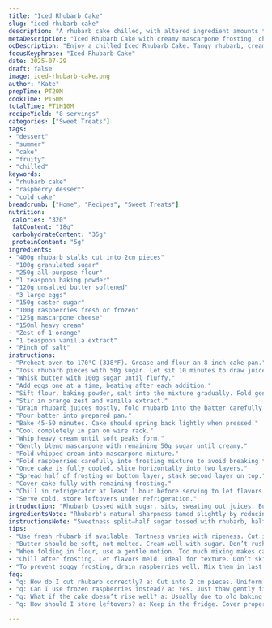 ```yaml
---
title: "Iced Rhubarb Cake"
slug: "iced-rhubarb-cake"
description: "A rhubarb cake chilled, with altered ingredient amounts to shift tartness and texture. Adjusted baking and cooling times to suit a denser crumb. Sugar reduced, butter fractioned differently. Strawberry swapped for raspberries, cream cheese switched to mascarpone for a richer frost. Lemon zest replaced by orange peel for a bright twist. Layers of soft cake and icy filling meld into a cold dessert that’s both tangy and creamy, suitable for summer gatherings or anytime craving a chilled fruity cake."
metaDescription: "Iced Rhubarb Cake with creamy mascarpone frosting, chilled for perfect summer treat. Tangy rhubarb, sweet raspberries. Refreshing dessert."
ogDescription: "Enjoy a chilled Iced Rhubarb Cake. Tangy rhubarb, creamy mascarpone, refreshing summer dessert. Perfect for gatherings or anytime craving something fruity."
focusKeyphrase: "Iced Rhubarb Cake"
date: 2025-07-29
draft: false
image: iced-rhubarb-cake.png
author: "Kate"
prepTime: PT20M
cookTime: PT50M
totalTime: PT1H10M
recipeYield: "8 servings"
categories: ["Sweet Treats"]
tags:
- "dessert"
- "summer"
- "cake"
- "fruity"
- "chilled"
keywords:
- "rhubarb cake"
- "raspberry dessert"
- "cold cake"
breadcrumb: ["Home", "Recipes", "Sweet Treats"]
nutrition: 
 calories: "320"
 fatContent: "18g"
 carbohydrateContent: "35g"
 proteinContent: "5g"
ingredients:
- "400g rhubarb stalks cut into 2cm pieces"
- "100g granulated sugar"
- "250g all-purpose flour"
- "1 teaspoon baking powder"
- "120g unsalted butter softened"
- "3 large eggs"
- "150g caster sugar"
- "100g raspberries fresh or frozen"
- "125g mascarpone cheese"
- "150ml heavy cream"
- "Zest of 1 orange"
- "1 teaspoon vanilla extract"
- "Pinch of salt"
instructions:
- "Preheat oven to 170°C (338°F). Grease and flour an 8-inch cake pan."
- "Toss rhubarb pieces with 50g sugar. Let sit 10 minutes to draw juices."
- "Whisk butter with 100g sugar until fluffy."
- "Add eggs one at a time, beating after each addition."
- "Sift flour, baking powder, salt into the mixture gradually. Fold gently."
- "Stir in orange zest and vanilla extract."
- "Drain rhubarb juices mostly, fold rhubarb into the batter carefully."
- "Pour batter into prepared pan."
- "Bake 45-50 minutes. Cake should spring back lightly when pressed."
- "Cool completely in pan on wire rack."
- "Whip heavy cream until soft peaks form."
- "Gently blend mascarpone with remaining 50g sugar until creamy."
- "Fold whipped cream into mascarpone mixture."
- "Fold raspberries carefully into frosting mixture to avoid breaking them."
- "Once cake is fully cooled, slice horizontally into two layers."
- "Spread half of frosting on bottom layer, stack second layer on top."
- "Cover cake fully with remaining frosting."
- "Chill in refrigerator at least 1 hour before serving to let flavors meld and cake set."
- "Serve cold, store leftovers under refrigeration."
introduction: "Rhubarb tossed with sugar, sits, sweating out juices. Butter beaten to fluff, eggs slurped in one by one. Flour sifted, a dusting of leavening and salt mixed in. Tangy, bright orange peel swapped the usual lemon twist. Raspberries hatch in the frosting, nestled in mascarpone's rich embrace, whipped cream folds gently over. Cake bakes denser, resting cool, sliced through the middle to flood with creamy cold frosting. Each bite tart and soft, cold cream meets fruity bite. Days hot outside, cake in fridge waiting. Cut thick, fork plunged into layers cold, sweet, tart, creamy. No nuts to crinkle teeth. Something cold, lush, biting back sweet."
ingredientsNote: "Rhubarb's natural sharpness tamed slightly by reducing sugar from usual amounts. Raspberries replace strawberries, adding a subtle earthier tang and a slightly different texture in frosting. Mascarpone richer, thicker than cream cheese, lends silkiness to frosting that pairs well with whipped cream’s lightness. Butter softened, not melted, to maintain airy batter, baking at slightly lower temp for a longer but gentler rise. Orange zest used in place of lemon adds complexity, citrusy but softer acidity. Salt balances sweetness just right, key element often overlooked in cakes. Fresh or frozen raspberries ok, just thaw gently and drain excess moisture to avoid frosting runniness."
instructionsNote: "Sweetness split—half sugar tossed with rhubarb, half creamed with butter then mixed into batter. Careful folding rhubarb in to keep bits intact, avoid soggy cake. Raspberries fresh/frozen folded last into frosting, mixed gently to retain shape. Baking time adjusted to 50 minutes at slightly reduced heat, check doneness by spring back, not toothpick—avoids dry crumb. Cake fully cooled before slicing horizontally—warm cake tears. Frosting whipped softly, blending mascarpone and cream, careful to avoid deflating peaks. Chill cake minimum hour to set layers, meld flavors. Serve chilled, fork slices from fridge, freshness in cold bites. Store covered, cold; lasts 2 days best."
tips:
- "Use fresh rhubarb if available. Tartness varies with ripeness. Cut into even pieces for uniform cooking. Drain juices well, avoid cake sogginess."
- "Butter should be soft, not melted. Cream well with sugar. Don’t rush this step, it’s crucial for texture. Incorporate eggs one by one slowly, this ensures fluff."
- "When folding in flour, use a gentle motion. Too much mixing makes cake dense. Overmixing leads to tough texture. Keep rhubarb intact. Fold carefully."
- "Chill after frosting. Let flavors meld. Ideal for texture. Don’t skip cooling, it sets the layers. A thick layer of frosting makes better presentation too."
- "To prevent soggy frosting, drain raspberries well. Mix them in last. Keep them whole; they add texture. Frosting should be light yet creamy, a delicate balance."
faq:
- "q: How do I cut rhubarb correctly? a: Cut into 2 cm pieces. Uniform size ensures even baking. Don’t forget to toss with sugar for more flavor."
- "q: Can I use frozen raspberries instead? a: Yes. Just thaw gently first. Drain excess moisture. Want the frosting to hold shape. Avoid watery frosting."
- "q: What if the cake doesn’t rise well? a: Usually due to old baking powder. Ensure it’s fresh. Or overmixing, that can make batter dense. Careful next time."
- "q: How should I store leftovers? a: Keep in the fridge. Cover properly, it lasts 2-3 days. No exposure to air, helps maintain texture and flavor."

---
```

